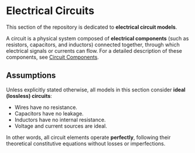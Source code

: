 # Electrical Circuits

This section of the repository is dedicated to **electrical circuit models**.

A circuit is a physical system composed of **electrical components** (such as resistors, capacitors, and inductors) connected together, through which electrical signals or currents can flow. For a detailed description of these components, see [Circuit Components](/docs/electronic-components.md).

## Assumptions

Unless explicitly stated otherwise, all models in this section consider **ideal (lossless) circuits**:

- Wires have no resistance.
- Capacitors have no leakage.
- Inductors have no internal resistance.
- Voltage and current sources are ideal.

In other words, all circuit elements operate **perfectly**, following their theoretical constitutive equations without losses or imperfections.
